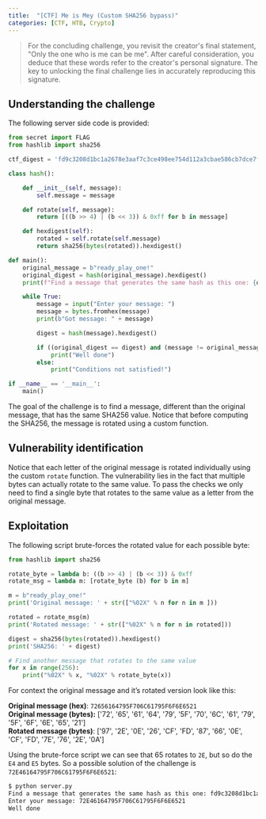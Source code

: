 ```yaml
---
title:  "[CTF] Me is Mey (Custom SHA256 bypass)"
categories: [CTF, HTB, Crypto]
---
```


<blockquote>
  <p>For the concluding challenge, you revisit the creator's final statement, "Only the one who is me can be me". After careful consideration, you deduce that these words refer to the creator's personal signature. The key to unlocking the final challenge lies in accurately reproducing this signature.</p>
</blockquote>


## Understanding the challenge

The following server side code is provided:

```python
from secret import FLAG
from hashlib import sha256

ctf_digest = 'fd9c3208d1bc1a2678e3aaf7c3ce498ee754d112a3cbae586cb7dce7f45cc582'

class hash():

    def __init__(self, message):
        self.message = message

    def rotate(self, message):
        return [((b >> 4) | (b << 3)) & 0xff for b in message]

    def hexdigest(self):
        rotated = self.rotate(self.message)
        return sha256(bytes(rotated)).hexdigest()

def main():
    original_message = b"ready_play_one!"
    original_digest = hash(original_message).hexdigest()
    print(f"Find a message that generates the same hash as this one: {original_digest}")

    while True:
        message = input("Enter your message: ")
        message = bytes.fromhex(message)
        print(b"Got message: " + message)

        digest = hash(message).hexdigest()

        if ((original_digest == digest) and (message != original_message)):
            print("Well done")
        else:
            print("Conditions not satisfied!")

if __name__ == '__main__':
    main()
```

The goal of the challenge is to find a message, different than the original message, that has the same SHA256 value. Notice that before computing the SHA256, the message is rotated using a custom function.

## Vulnerability identification

Notice that each letter of the original message is rotated individually using the custom `rotate` function. The vulnerability lies in the fact that multiple bytes can actually rotate to the same value. To pass the checks we only need to find a single byte that rotates to the same value as a letter from the original message. 

## Exploitation

The following script brute-forces the rotated value for each possible byte:

```python
from hashlib import sha256

rotate_byte = lambda b: ((b >> 4) | (b << 3)) & 0xff
rotate_msg = lambda m: [rotate_byte (b) for b in m]

m = b"ready_play_one!"
print('Original message: ' + str(["%02X" % n for n in m ]))

rotated = rotate_msg(m)
print('Rotated message: ' + str(["%02X" % n for n in rotated]))

digest = sha256(bytes(rotated)).hexdigest()
print('SHA256: ' + digest)

# Find another message that rotates to the same value
for x in range(256):
    print("%02X" % x, "%02X" % rotate_byte(x))
```

For context the original message and it’s rotated version look like this:

**Original message (hex)**: `72656164795F706C61795F6F6E6521`<br>
**Original message (bytes):** ['72', '65', '61', '64', '79', '5F', '70', '6C', '61', '79', '5F', '6F', '6E', '65', '21']<br>
**Rotated message (bytes)**: ['97', '2E', '0E', '26', 'CF', 'FD', '87', '66', '0E', 'CF', 'FD', '7E', '76', '2E', '0A']

Using the brute-force script we can see that 65 rotates to `2E`, but so do the `E4` and `E5` bytes. So a possible solution of the challenge is `72E46164795F706C61795F6F6E6521`:

```bash
$ python server.py
Find a message that generates the same hash as this one: fd9c3208d1bc1a2678e3aaf7c3ce498ee754d112a3cbae586cb7dce7f45cc582
Enter your message: 72E46164795F706C61795F6F6E6521
Well done
```

